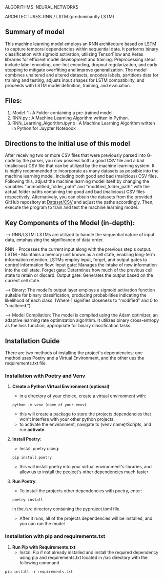 ALGORITHMS: NEURAL NETWORKS

ARCHITECTURES: RNN / LSTM (predominantly LSTM)

## Summary of model
This machine learning model employs an RNN architecture based on LSTM to capture temporal dependencies within sequential data. It performs binary classification with sigmoid activation, utilizing TensorFlow and Keras libraries for efficient model development and training. Preprocessing steps include label encoding, one-hot encoding, dropout regularization, and early stopping to mitigate overfitting and improve generalization. The model combines unaltered and altered datasets, encodes labels, partitions data for training and testing, adjusts input shapes for LSTM compatibility, and proceeds with LSTM model definition, training, and evaluation.

## Files:
1. Model-1 : A Folder containing a pre-trained model.
2. RNN.py : A Machine Learning Algorithm written in Python.
3. RNN_Learning_Algorithm.ipynb : A Machine Learning Algorithm written in Python for Juypter Notebook

## Directions to the initial use of this model
After receiving two or more CSV files that were previously parsed into G-code by the parser, you now possess both a good CSV file and a bad (malicious) CSV file that can be utilized by the machine learning system. It is highly recommended to incorporate as many datasets as possible into the machine learning model, including both good and bad (malicious) CSV files. Following this, adjust the machine learning model itself by changing the variables "unmodified_folder_path" and "modified_folder_path" with the actual folder paths containing the good and bad (malicious) CSV files respectively. Alternatively, you can obtain the datasets from the provided GitHub repository at [Dataset/CSV](https://github.com/VCU-CS-Capstone/CS-24-318-Machine-Learning-for-Cybersecurity-in-3D-Printers/tree/master/src/Dataset/CSV) and adjust the paths accordingly. Then, execute the program to train and test the machine learning model.


## Key Components of the Model (in-depth):

--> RNN/LSTM: LSTMs are utilized to handle the sequential nature of input data, emphasizing the significance of data order.

RNN - Processes the current input along with the previous step's output.
LSTM - Maintains a memory unit known as a cell state, enabling long-term information retention. LSTMs employ input, forget, and output gates to control information flow:
Input gate: Manages the intake of new information into the cell state.
Forget gate: Determines how much of the previous cell state to retain or discard.
Output gate: Generates the output based on the current cell state.

--> Binary: The model's output layer employs a sigmoid activation function suitable for binary classification, producing probabilities indicating the likelihood of each class. (Where 1 signifies closeness to "modified" and 0 to "unaltered.")

--> Model Compilation: The model is compiled using the Adam optimizer, an adaptive learning rate optimization algorithm. It utilizes binary cross-entropy as the loss function, appropriate for binary classification tasks.

## Installation Guide

There are two methods of installing the project's dependencies: one method uses Poetry and a Virtual Environment, and the other ues the requirements.txt file.

### Installation with Poetry and Venv
1. __Create a Python Virtual Environment (optional)__
    * in a directory of your choice, create a virtual environment with:
    ```
    python -m venv (name of your venv)
    ```
    * this will create a package to store the projects dependencies that won't interfere with your other python projects.
    * to activate the environment, navigate to (venv name)/Scripts, and run __activate__.


2. __Install Poetry__: 
    * Install poetry using:
    ```
    pip install poetry
    ```
    * this will install poetry into your virtual environment's libraries, and allow us to install the peoject's other dependencies much faster


2. __Run Poetry__:
    * To install the projects other dependencies with poetry, enter:
    ```
    poetry install
    ```
    in the _/src_ directory containing the pyproject.toml file.
    * After it runs, all of the projects dependencies will be installed, and you can run the model


### Installation with pip and requirements.txt
1. __Run Pip with Requirements.txt__:
    * Install Pip if not already installed and install the required dependency using pip and requirements.txt located in /src directory with the following command.
```
pip install -r requirements.txt
```
